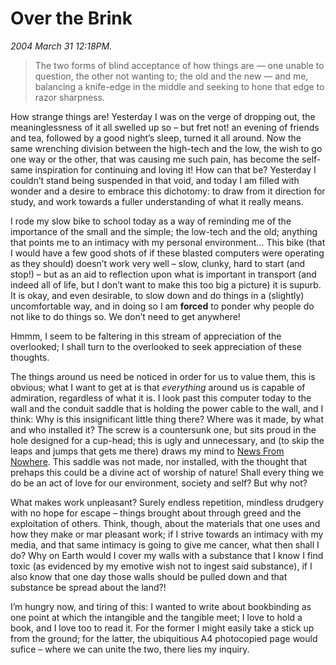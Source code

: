 Over the Brink
==============

*2004 March 31 12:18PM.*

> The two forms of blind acceptance of how things are — one unable to question, the other not
> wanting to; the old and the new — and me, balancing a knife-edge in the middle and seeking to
> hone that edge to razor sharpness.

How strange things are! Yesterday I was on the verge of dropping out, the meaninglessness of it 
all swelled up so – but fret not! an evening of friends and tea, followed by a good
night’s sleep, turned it all around. Now the same wrenching division between the high-tech
and the low, the wish to go one way or the other, that was causing me such pain, has become the
self-same inspiration for continuing and loving it! How can that be? Yesterday I couldn’t 
stand being suspended in that void, and today I am filled with wonder and a desire to embrace 
this dichotomy: to draw from it direction for study, and work towards a fuller understanding of 
what it really means.

I rode my slow bike to school today as a way of reminding me of the importance of the small and 
the simple; the low-tech and the old; anything that points me to an intimacy with my personal 
environment… This bike (that I would have a few good shots of if these blasted computers 
were operating as they should) doesn’t work very well – slow, clunky, hard to start (and stop!) – but as an aid to reflection upon what is important in transport (and indeed all of life, but I don’t want to make this too big a picture) it is supurb. It is okay, and even desirable, to slow down and do things in a (slightly) uncomfortable way, and in doing so I am **forced** to ponder why people do not like to do things so. We don’t need to get anywhere! 

Hmmm, I seem to be faltering in this stream of appreciation of the overlooked; I shall turn to the overlooked to seek appreciation of these thoughts.

The things around us need be noticed in order for us to value them, this is obvious; what I want
to get at is that _everything_ around us is capable of admiration, regardless of what it is. I 
look past this computer today to the wall and the conduit saddle that is holding the power cable 
to the 
wall, and I think: Why is this insignificant little thing there? Where was it made, by what 
and who installed it? The screw is a countersunk one, but sits proud in the hole designed for 
a cup-head; this is ugly and unnecessary, and (to skip the leaps and jumps that gets me there)
draws my mind to [News From Nowhere](https://en.wikisource.org/wiki/News_from_Nowhere).
This saddle was not made, nor installed, with the thought that prehaps this could be a divine 
act of worship of nature! Shall every thing we do be an act of love for our environment, society
and self? But why not?

What makes work unpleasant? Surely endless repetition,
mindless drudgery with no hope for escape –
things brought about through greed and the exploitation of others.
Think, though, about the materials that one uses and how they make or mar pleasant work; if I strive towards an intimacy with my media, and that same intimacy is going to give me cancer, what then shall I do? Why on Earth would I cover my walls with a substance that I know I find toxic (as evidenced by my emotive wish not to ingest said substance), if I also know that one day those walls should be pulled down and that substance be spread about the land?!

I’m hungry now, and tiring of this:
I wanted to write about bookbinding as one point at which the intangible and the tangible meet;
I love to hold a book, and I love too to read it.
For the former I might easily take a stick up from the ground;
for the latter, the ubiquitious A4 photocopied page would sufice – where we can unite the two, there lies my inquiry.
